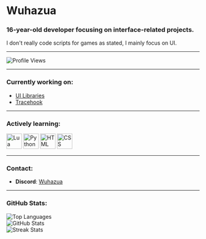 # Wuhazua

### 16-year-old developer focusing on interface-related projects.  
I don't really code scripts for games as stated, I mainly focus on UI.

---

![Profile Views](https://komarev.com/ghpvc/?username=wuhazua&label=Profile%20views&color=0e75b6&style=flat)

---

### Currently working on:
- [UI Libraries](https://github.com/Wuhazua/UI-Libraries)
- [Tracehook](https://github.com/Wuhazua/Tracehook)

---

### Actively learning:

<img src="https://cdn.jsdelivr.net/gh/devicons/devicon/icons/lua/lua-original.svg" alt="Lua" width="40" height="40"/>
<img src="https://cdn.jsdelivr.net/gh/devicons/devicon/icons/python/python-original.svg" alt="Python" width="40" height="40"/>
<img src="https://cdn.jsdelivr.net/gh/devicons/devicon/icons/html5/html5-original.svg" alt="HTML" width="40" height="40"/>
<img src="https://cdn.jsdelivr.net/gh/devicons/devicon/icons/css3/css3-original.svg" alt="CSS" width="40" height="40"/>

---

### Contact:
- **Discord**: [Wuhazua](https://discord.com/users/605995776711327769)

---

### GitHub Stats:
![Top Languages](https://github-readme-stats.vercel.app/api/top-langs?username=wuhazua&show_icons=true&locale=en&layout=compact&cache_seconds=0)  
![GitHub Stats](https://github-readme-stats.vercel.app/api?username=wuhazua&show_icons=true&locale=en&cache_seconds=0)  
![Streak Stats](https://streak-stats.demolab.com/?user=Wuhazua&cache_seconds=0)
